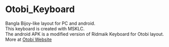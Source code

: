 # Otobi_Keyboard
Bangla Bijoy-like layout for PC and android.<br>
This keyboard is created with MSKLC.<br>
The android APK is a modified version of Ridmaik Keyboard for Otobi layout.<br>
More at <a href="http://otobi.comli.com/">Otobi Website</a>
